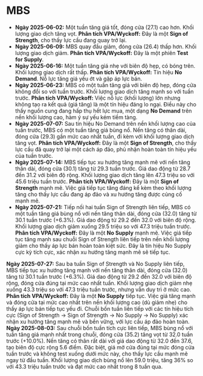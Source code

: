 # MBS

- **Ngày 2025-06-02:** Một tuần tăng giá tốt, đóng cửa (27.1) cao hơn. Khối lượng giao dịch tăng vọt. **Phân tích VPA/Wyckoff:** Đây là một **Sign of Strength**, cho thấy lực cầu đang quay trở lại.
- **Ngày 2025-06-09:** MBS quay đầu giảm, đóng cửa (26.4) thấp hơn. Khối lượng giao dịch giảm. **Phân tích VPA/Wyckoff:** Đây là một phiên **Test for Supply**.
- **Ngày 2025-06-16:** Một tuần tăng giá nhẹ với biên độ hẹp, có bóng trên. Khối lượng giao dịch rất thấp. **Phân tích VPA/Wyckoff:** Tín hiệu **No Demand**. Nỗ lực tăng giá yếu ớt và gặp áp lực bán.
- **Ngày 2025-06-23:** MBS có một tuần tăng giá với biên độ hẹp, đóng cửa không đổi so với tuần trước. Khối lượng giao dịch tăng mạnh so với tuần trước. **Phân tích VPA/Wyckoff:** Việc nỗ lực (khối lượng) lớn nhưng không tạo ra kết quả (giá tăng) là một tín hiệu đáng lo ngại. Điều này cho thấy nguồn cung đang hấp thụ hết lực mua, một dạng **No Demand** trên nền khối lượng cao, hàm ý sự yếu kém tiềm tàng.
- **Ngày 2025-07-07:** Sau tín hiệu No Demand trên nền khối lượng cao của tuần trước, MBS có một tuần tăng giá bùng nổ. Nến tăng có thân dài, đóng cửa (29.3) gần mức cao nhất tuần, đi kèm với khối lượng giao dịch tăng vọt. **Phân tích VPA/Wyckoff:** Đây là một **Sign of Strength**, cho thấy lực cầu đã quay trở lại một cách áp đảo, phủ nhận hoàn toàn tín hiệu yếu của tuần trước.
- **Ngày 2025-07-14:** MBS tiếp tục xu hướng tăng mạnh mẽ với nến tăng thân dài, đóng cửa (30.1) tăng từ 29.3 tuần trước. Giá dao động từ 28.7 đến 31.2 với biên độ rộng. Khối lượng giao dịch tăng lên 47.3 triệu so với 45.6 triệu tuần trước. **Phân tích VPA/Wyckoff:** Đây là một **Sign of Strength** mạnh mẽ. Việc giá tiếp tục tăng đáng kể kèm theo khối lượng tăng cho thấy lực cầu đang áp đảo và xu hướng tăng được củng cố mạnh mẽ.
- **Ngày 2025-07-21:** Tiếp nối hai tuần Sign of Strength liên tiếp, MBS có một tuần tăng giá bùng nổ với nến tăng thân dài, đóng cửa (32.0) tăng từ 30.1 tuần trước (+6.3%). Giá dao động từ 29.2 đến 32.0 với biên độ rộng. Khối lượng giao dịch giảm xuống 29.5 triệu so với 47.3 triệu tuần trước. **Phân tích VPA/Wyckoff:** Đây là một **No Supply** mạnh mẽ. Việc giá tiếp tục tăng mạnh sau chuỗi Sign of Strength liên tiếp trên nền khối lượng giảm cho thấy áp lực bán hoàn toàn kiệt sức. Đây là tín hiệu No Supply cực kỳ tích cực, xác nhận xu hướng tăng mạnh mẽ sẽ tiếp tục.


**Ngày 2025-07-27:** Sau ba tuần Sign of Strength và No Supply liên tiếp, MBS tiếp tục xu hướng tăng mạnh với nến tăng thân dài, đóng cửa (32.0) tăng từ 30.1 tuần trước (+6.3%). Giá dao động từ 29.2 đến 32.0 với biên độ rộng, đóng cửa đúng tại mức cao nhất tuần. Khối lượng giao dịch giảm nhẹ xuống 43.3 triệu so với 47.3 triệu tuần trước, nhưng vẫn duy trì ở mức cao. **Phân tích VPA/Wyckoff:** Đây là một **No Supply** tiếp tục. Việc giá tăng mạnh và đóng cửa tại mức cao nhất trên nền khối lượng cao (dù giảm nhẹ) cho thấy áp lực bán tiếp tục yếu đi. Chuỗi bốn tuần liên tiếp với các tín hiệu tích cực (Sign of Strength → Sign of Strength → No Supply → No Supply) xác nhận xu hướng tăng mạnh mẽ và bền vững, với lực cầu áp đảo hoàn toàn.
**Ngày 2025-08-03:** Sau chuỗi bốn tuần tích cực liên tiếp, MBS bùng nổ với tuần tăng giá mạnh nhất trong chuỗi, đóng cửa (35.2) tăng vọt từ 32.0 tuần trước (+10.0%). Nến tăng có thân rất dài với giá dao động từ 32.0 đến 37.6, tạo biên độ cực rộng 5.6 điểm. Đặc biệt, giá mở cửa đúng tại mức đóng cửa tuần trước và không test xuống dưới mức này, cho thấy lực cầu mạnh mẽ ngay từ đầu tuần. Khối lượng giao dịch bùng nổ lên 59.0 triệu, tăng 36% so với 43.3 triệu tuần trước và đạt mức cao nhất trong 8 tuần qua.
